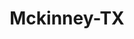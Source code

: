 ---
title: Mckinney-TX
slug: mckinney-tx
f_state:
- cms/state/texas.md
f_locations:
- cms/payday-loan/capital-innovators-6009.md
- cms/payday-loan/check-go-9934.md
- cms/payday-loan/gns-check-cashing-19035.md
- cms/payday-loan/mr-payroll-check-cashing-22299.md
- cms/payday-loan/quick-cash-check-cashing-24979.md
updated-on: '2024-05-30T13:41:28.615Z'
created-on: '2024-05-30T13:41:28.615Z'
published-on: '2024-05-30T13:54:32.469Z'
f_city: Mckinney
layout: '[city].html'
tags: city
---